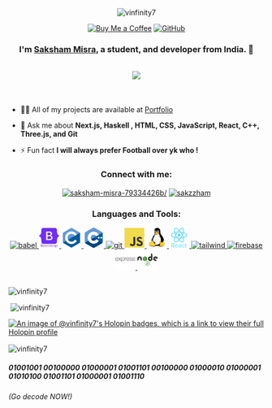 <p align="center"> <img src="https://komarev.com/ghpvc/?username=vinfinity7&label=Profile%20views&color=0e75b6&style=flat" alt="vinfinity7" /> </p>
<div align="center" >
  
[![Buy Me a Coffee](https://img.shields.io/badge/Buy%20Me%20a%20Coffee-Donate%20Now-brightgreen)](https://www.buymeacoffee.com/vinfinity7)
[![GitHub](https://img.shields.io/github/followers/vinfinity7?label=Follow%20%40vinfinity7&style=social)](https://github.com/vinfinity7)
</div>

### <div align="center">I'm [Saksham Misra](https://vinfinity7.github.io/Portfolio/page.html), a student, and developer from India. 🚀</div>
<br>
<div align="center">
<img src="https://user-images.githubusercontent.com/74038190/235224431-e8c8c12e-6826-47f1-89fb-2ddad83b3abf.gif" width="300"> </div>
<br><br>

- 👨‍💻 All of my projects are available at [Portfolio](https://sakshamdev.vercel.app/)


- 💬 Ask me about **Next.js, Haskell , HTML, CSS, JavaScript, React, C++, Three.js, and Git**

- ⚡ Fun fact **I will  always prefer Football over yk who !**

<h3 align="center">Connect with me:</h3>
<p align="center">
<a href="https://linkedin.com/in/saksham-misra-79334426b/" target="blank"><img align="center" src="https://raw.githubusercontent.com/rahuldkjain/github-profile-readme-generator/master/src/images/icons/Social/linked-in-alt.svg" alt="saksham-misra-79334426b/" height="30" width="40" /></a>
<a href="https://instagram.com/sakzzham" target="blank"><img align="center" src="https://raw.githubusercontent.com/rahuldkjain/github-profile-readme-generator/master/src/images/icons/Social/instagram.svg" alt="sakzzham" height="30" width="40" /></a>
</p>

<h3 align="center">Languages and Tools:</h3>
<p align="center"> <a href="https://babeljs.io/" target="_blank" rel="noreferrer"> <img src="https://www.vectorlogo.zone/logos/babeljs/babeljs-icon.svg" alt="babel" width="40" height="40"/> </a> <a href="https://getbootstrap.com" target="_blank" rel="noreferrer"> <img src="https://raw.githubusercontent.com/devicons/devicon/master/icons/bootstrap/bootstrap-plain-wordmark.svg" alt="bootstrap" width="40" height="40"/> </a> <a href="https://www.cprogramming.com/" target="_blank" rel="noreferrer"> <img src="https://raw.githubusercontent.com/devicons/devicon/master/icons/c/c-original.svg" alt="c" width="40" height="40"/> </a> <a href="https://www.w3schools.com/cpp/" target="_blank" rel="noreferrer"> <img src="https://raw.githubusercontent.com/devicons/devicon/master/icons/cplusplus/cplusplus-original.svg" alt="cplusplus" width="40" height="40"/> </a> <a href="https://git-scm.com/" target="_blank" rel="noreferrer"> <img src="https://www.vectorlogo.zone/logos/git-scm/git-scm-icon.svg" alt="git" width="40" height="40"/> </a> <a href="https://developer.mozilla.org/en-US/docs/Web/JavaScript" target="_blank" rel="noreferrer"> <img src="https://raw.githubusercontent.com/devicons/devicon/master/icons/javascript/javascript-original.svg" alt="javascript" width="40" height="40"/> </a> <a href="https://www.linux.org/" target="_blank" rel="noreferrer"> <img src="https://raw.githubusercontent.com/devicons/devicon/master/icons/linux/linux-original.svg" alt="linux" width="40" height="40"/> </a> <a href="https://reactjs.org/" target="_blank" rel="noreferrer"> <img src="https://raw.githubusercontent.com/devicons/devicon/master/icons/react/react-original-wordmark.svg" alt="react" width="40" height="40"/> </a> <a href="https://tailwindcss.com/" target="_blank" rel="noreferrer"> <img src="https://www.vectorlogo.zone/logos/tailwindcss/tailwindcss-icon.svg" alt="tailwind" width="40" height="40"/> </a> <a href="https://firebase.google.com/" target="_blank" rel="noreferrer"> <img src="https://www.vectorlogo.zone/logos/firebase/firebase-icon.svg" alt="firebase" width="40" height="40"/> </a> <a href="https://expressjs.com" target="_blank" rel="noreferrer"> <img src="https://raw.githubusercontent.com/devicons/devicon/master/icons/express/express-original-wordmark.svg" alt="express" width="40" height="40"/> </a>  <a href="https://nodejs.org" target="_blank" rel="noreferrer"> <img src="https://raw.githubusercontent.com/devicons/devicon/master/icons/nodejs/nodejs-original-wordmark.svg" alt="nodejs" width="40" height="40"/> </a>  </p>
<br>
<img align="left" src="https://github-readme-stats.vercel.app/api/top-langs?username=vinfinity7&show_icons=true&locale=en&layout=compact&theme=tokyonight" alt="vinfinity7" />
<br>

&nbsp;<img align="center" src="https://github-readme-stats.vercel.app/api?username=vinfinity7&show_icons=true&locale=en&theme=tokyonight" alt="vinfinity7" />
<br>

[![An image of @vinfinity7's Holopin badges, which is a link to view their full Holopin profile](https://holopin.me/vinfinity7)](https://holopin.io/@vinfinity7)

<img align="center" src="https://github-readme-streak-stats.herokuapp.com/?user=vinfinity7&theme=tokyonight" alt="vinfinity7" />
<br>

##### 01001001 00100000 01000001 01001101 00100000 01000010 01000001 01010100 01001101 01000001 01001110

###### (Go decode NOW!)

